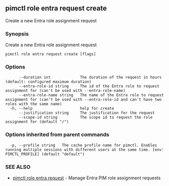 ## pimctl role entra request create

Create a new Entra role assignment request

### Synopsis

Create a new Entra role assignment request

```
pimctl role entra request create [flags]
```

### Options

```
      --duration int             The duration of the request in hours (default: configured maximum duration)
      --entra-role-id string     The id of the Entra role to request assignment for (can't be used with --entra-role-name)
      --entra-role-name string   The name of the Entra role to request assignment for (can't be used with --entra-role-id and can't have two roles with the same name)
  -h, --help                     help for create
      --justification string     The justification for the request
      --scope-id string          The scope id to request the role assignment for (default "/")
```

### Options inherited from parent commands

```
  -p, --profile string   The cache profile name for pimctl. Enables running multiple sessions with different users at the same time. [env: PIMCTL_PROFILE] (default "default")
```

### SEE ALSO

* [pimctl role entra request](pimctl_role_entra_request.md)	 - Manage Entra PIM role assignment requests

